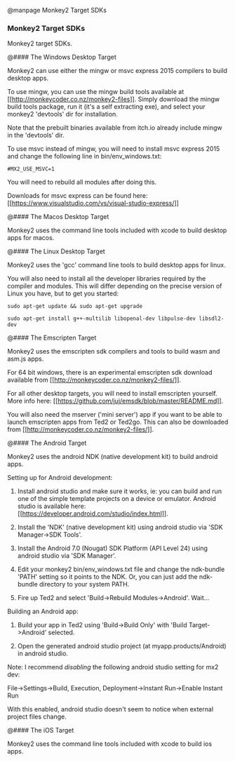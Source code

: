 
@manpage Monkey2 Target SDKs

### Monkey2 Target SDKs

Monkey2 target SDKs.


@#### The Windows Desktop Target

Monkey2 can use either the mingw or msvc express 2015 compilers to build desktop apps.

To use mingw, you can use the mingw build tools available at [[http://monkeycoder.co.nz/monkey2-files]]. Simply download the mingw build tools package, run it (it's a self extracting exe), and select your monkey2 'devtools' dir for installation.

Note that the prebuilt binaries available from itch.io already include mingw in the 'devtools' dir.

To use msvc instead of mingw, you will need to install msvc express 2015 and change the following line in bin/env_windows.txt:

```
#MX2_USE_MSVC=1
```

You will need to rebuild all modules after doing this.

Downloads for msvc express can be found here: [[https://www.visualstudio.com/vs/visual-studio-express/]]


@#### The Macos Desktop Target

Monkey2 uses the command line tools included with xcode to build desktop apps for macos.


@#### The Linux Desktop Target

Monkey2 uses the 'gcc' command line tools to build desktop apps for linux.

You will also need to install all the developer libraries required by the compiler and modules. This will differ depending on the precise version of Linux you have, but to get you started:

```
sudo apt-get update && sudo apt-get upgrade

sudo apt-get install g++-multilib libopenal-dev libpulse-dev libsdl2-dev
```


@#### The Emscripten Target

Monkey2 uses the emscripten sdk compilers and tools to build wasm and asm.js apps.

For 64 bit windows, there is an experimental emscripten sdk download available from [[http://monkeycoder.co.nz/monkey2-files/]].

For all other desktop targets, you will need to install emscripten yourself. More info here: [[https://github.com/juj/emsdk/blob/master/README.md]].

You will also need the mserver ('mini server') app if you want to be able to launch emscripten apps from Ted2 or Ted2go. This can also be downloaded from [[http://monkeycoder.co.nz/monkey2-files/]].


@#### The Android Target

Monkey2 uses the android NDK (native development kit) to build android apps.

Setting up for Android development:

1) Install android studio and make sure it works, ie: you can build and run one of the simple template projects on a device or emulator. Android studio is available here: [[https://developer.android.com/studio/index.html]].

2) Install the 'NDK' (native development kit) using android studio via 'SDK Manager->SDK Tools'.

3) Install the Android 7.0 (Nougat) SDK Platform (API Level 24) using android studio via 'SDK Manager'.

4) Edit your monkey2 bin/env_windows.txt file and change the ndk-bundle 'PATH' setting so it points to the NDK. Or, you can just add the ndk-bundle directory to your system PATH.

5) Fire up Ted2 and select 'Build->Rebuild Modules->Android'. Wait...

Building an Android app:

1) Build your app in Ted2 using 'Build->Build Only' with 'Build Target->Android' selected.

2) Open the generated android studio project (at myapp.products/Android) in android studio.

Note: I recommend *disabling* the following android studio setting for mx2 dev:

File->Settings->Build, Execution, Deployment->Instant Run->Enable Instant Run

With this enabled, android studio doesn't seem to notice when external project files change.


@#### The iOS Target

Monkey2 uses the command line tools included with xcode to build ios apps.

